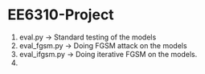 # EE6310-Project
1. eval.py -> Standard testing of the models
2. eval_fgsm.py -> Doing FGSM attack on the models
3. eval_ifgsm.py -> Doing iterative FGSM on the models.
4. 
